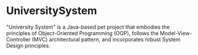 # UniversitySystem
"University System" is a Java-based pet project that embodies the principles of Object-Oriented Programming (OOP), follows the Model-View-Controller (MVC) architectural pattern, and incorporates robust System Design principles.
